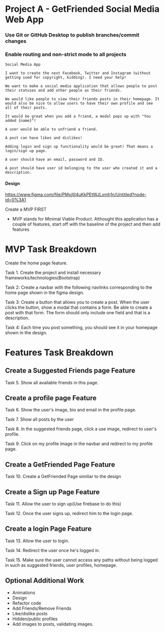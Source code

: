# Project A - GetFriended Social Media Web App

### Use Git or GitHub Desktop to publish branches/commit changes
### Enable routing and non-strict mode to all projects

```
Social Media App

I want to create the next Facebook, Twitter and Instagram (without getting sued for copyright, kidding). I need your help! 

We want to make a social media application that allows people to post their statuses and add other people as their friends.

We would like people to view their friends posts in their homepage. It would also be nice to allow users to have their own profile and see all of their posts.

It would be great when you add a friend, a modal pops up with "You added {name}"!

A user would be able to unfriend a friend.

A post can have likes and dislikes!

Adding login and sign up functionality would be great! That means a login/sign up page.

A user should have an email, password and ID.

A post should have user id belonging to the user who created it and a description.
```

#### Design 
https://www.figma.com/file/PMxjIII4uKkPEtWJLxmh1n/Untitled?node-id=0%3A1


Create a MVP FIRST
- MVP stands for Minimal Viable Product. Althought this application has a couple of features, start off with the baseline of the project and then add features


# MVP Task Breakdown

Create the home page feature.

Task 1. Create the project and install necessary frameworks/technologies(Bootstrap)

Task 2: Create a navbar with the following navlinks corresponding to the home page shown in the figma design.

Task 3: Create a button that allows you to create a post. When the user clicks the button, show a modal that contains a form. Be able to create a post with that form. The form should only include one field and that is a description. 

Task 4: Each time you post something, you should see it in your homepage shown in the design.

# Features Task Breakdown

## Create a Suggested Friends page Feature

Task 5. Show all available friends in this page.

## Create a profile page Feature

Task 6. Show the user's image, bio and email in the profile page.

Task 7. Show all posts by the user

Task 8. In the suggested friends page, click a use image, redirect to user's profile.

Task 9. Click on my profile image in the navbar and redirect to my profile page.

## Create a GetFriended Page Feature

Task 10. Create a GetFriended Page similiar to the design


## Create a Sign up Page Feature

Task 11. Allow the user to sign up(Use firebase to do this)

Task 12. Once the user signs up, redirect him to the login page.

## Create a login Page Feature

Task 13. Allow the user to login. 

Task 14. Redirect the user once he's logged in.

Task 15. Make sure the user cannot access any paths without being logged in such as suggested friends, user profiles, homepage.


## Optional Additional Work
- Animations
- Design
- Refactor code
- Add Friends/Remove Friends
- Like/dislike posts
- Hidden/public profiles
- Add images to posts, validating images.

